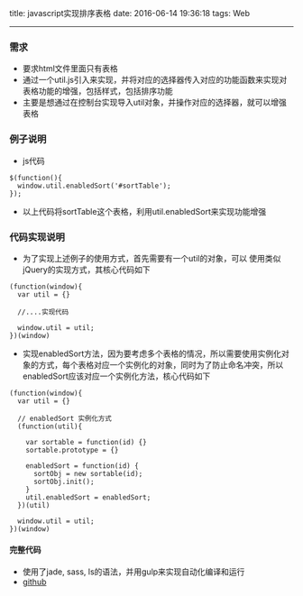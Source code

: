 title: javascript实现排序表格
date: 2016-06-14 19:36:18
tags: Web

---
### 需求
+ 要求html文件里面只有表格
+ 通过一个util.js引入来实现，并将对应的选择器传入对应的功能函数来实现对表格功能的增强，包括样式，包括排序功能
+ 主要是想通过在控制台实现导入util对象，并操作对应的选择器，就可以增强表格

<!-- more -->

### 例子说明 
+ js代码
```
$(function(){
  window.util.enabledSort('#sortTable');
});
```
+ 以上代码将sortTable这个表格，利用util.enabledSort来实现功能增强

### 代码实现说明
+ 为了实现上述例子的使用方式，首先需要有一个util的对象，可以 使用类似jQuery的实现方式，其核心代码如下
```
(function(window){
  var util = {}
  
  //....实现代码

  window.util = util;
})(window)
```

+ 实现enabledSort方法，因为要考虑多个表格的情况，所以需要使用实例化对象的方式，每个表格对应一个实例化的对象，同时为了防止命名冲突，所以enabledSort应该对应一个实例化方法，核心代码如下

```
(function(window){
  var util = {}
  
  // enabledSort 实例化方式
  (function(util){
    
    var sortable = function(id) {}
    sortable.prototype = {}

    enabledSort = function(id) {
      sortObj = new sortable(id);
      sortObj.init();
    }
    util.enabledSort = enabledSort;
  })(util)

  window.util = util;
})(window)
```

#### 完整代码
+ 使用了jade, sass, ls的语法，并用gulp来实现自动化编译和运行
+ [github](https://github.com/sysuKinthon/ife/tree/master/task_3/task_38)